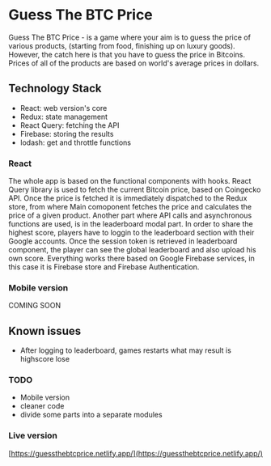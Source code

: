 # Guess The BTC Price

Guess The BTC Price - is a game where your aim is to guess the price of various products, (starting from food, finishing up on luxury goods). However, the catch here is that you have to guess the price in Bitcoins. Prices of all of the products are based on world's average prices in dollars.

## Technology Stack

- React: web version's core
- Redux: state management
- React Query: fetching the API
- Firebase: storing the results
- lodash: get and throttle functions

### React

The whole app is based on the functional components with hooks. React Query library is used to fetch the current Bitcoin price, based on Coingecko API. Once the price is fetched it is immediately dispatched to the Redux store, from where Main comoponent fetches the price and calculates the price of a given product. Another part where API calls and asynchronous functions are used, is in the leaderboard modal part. In order to share the highest score, players have to loggin to the leaderboard section with their Google accounts. Once the session token is retrieved in leaderboard component, the player can see the global leaderboard and also upload his own score. Everything works there based on Google Firebase services, in this case it is Firebase store and Firebase Authentication.


### Mobile version

COMING SOON


## Known issues

- After logging to leaderboard, games restarts what may result is highscore lose

### TODO

- Mobile version
- cleaner code
- divide some parts into a separate modules

### Live version

[https://guessthebtcprice.netlify.app/](https://guessthebtcprice.netlify.app/)
